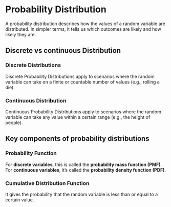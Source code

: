 # Probability Distribution

A probability distribution describes how the values of a random variable
are distributed. In simpler terms, it tells us which outcomes are likely
and how likely they are.

## Discrete vs continuous Distribution

### Discrete Distributions

Discrete Probability Distributions apply to scenarios where the random
variable can take on a finite or countable number of values (e.g.,
rolling a die).

### Continuous Distribution

Continuous Probability Distributions apply to scenarios where the random
variable can take any value within a certain range (e.g., the height of
people).

## Key components of probability distributions

### Probability Function

For **discrete variables**, this is called the **probability mass
function (PMF)**. For **continuous variables**, it’s called the
**probability density function (PDF)**.

### Cumulative Distribution Function

It gives the probability that the random variable is less than or equal
to a certain value.
